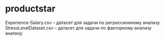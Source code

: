 # productstar

Experience-Salary.csv – датасет для задачи по регрессионному анализу
StressLevelDataset.csv – датасет для задачи по факторному анализу анализу
